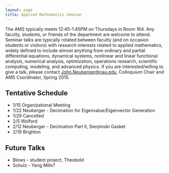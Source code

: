 ```yaml
---
layout: page
title: Applied Mathematics Seminar
---
```

The AMS typically meets 12:45-1:45PM on Thursdays in Room 164.  Any faculty, students, or friends of the department are welcome to attend. Seminar talks are typically rotated between faculty (and on occasion students or visitors) with research interests related to applied mathematics, widely defined to include almost anything from ordinary and partial differential equations, dynamical systems, nonlinear and linear functional analysis, numerical analysis, optimization, operations research, scientific computing, modeling, and advanced physics. If you are interested/willing to give a talk, please contact [John.Neuberger@nau.edu](mailto:John.Neuberger@nau.edu), Colloquium Chair and AMS Coordinator, Spring 2015.

## Tentative Schedule ##

- 1/15 Organizational Meeting
- 1/22 Neuberger - Decimation for Eigenvalue/Eigenvector Generation
- 1/29 Cancelled
- 2/5 Wolford
- 2/12 Neuberger - Decimation Part II, Sierpinski Gasket
- 2/19 Brighton

## Future Talks ##

- Blows - student project, Theobold
- Schulz - Yang Mills?  
